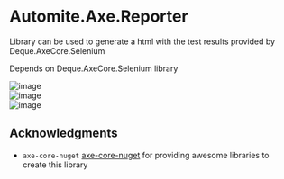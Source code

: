 # Automite.Axe.Reporter

Library can be used to generate a html with the test results provided by Deque.AxeCore.Selenium</br>

Depends on Deque.AxeCore.Selenium library </br>

![image](https://github.com/shiyamtj/Automite.Axe.Reporter/assets/3245424/57ce1f9d-0c44-4fa6-9926-3f2f13d4e09a) </br>
![image](https://github.com/shiyamtj/Automite.Axe.Reporter/assets/3245424/e00c0763-e8f5-4110-a0ac-cb77d13e9266) </br>
![image](https://github.com/shiyamtj/Automite.Axe.Reporter/assets/3245424/8a23bef5-a3c2-45f5-94d5-98d929b3432a) </br>

## Acknowledgments

* `axe-core-nuget` [axe-core-nuget](https://github.com/dequelabs/axe-core-nuget) for providing awesome libraries to create this library
